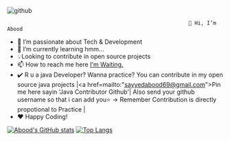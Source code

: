 ![github](https://img.shields.io/badge/GitHub-000000?style=for-the-badge&logo=GitHub&logoColor=white)

                                                               👋 Hi, I’m Abood
                                                               
- 👀 I’m passionate about Tech & Development
- 🌱 I’m currently learning hmm...
- 💡Looking to contribute in open source projects
- 📫 How to reach me here <a href="https://linktr.ee/Abood2284">I'm Waiting.</a>
- ✔️ R u a java Developer? Wanna practice? You can contribute in my open source java projects |<a href=mailto:"sayyedabood69@gmail.com">Pin me here sayin 'Java Contributor Github'</a>| Also send your github username so that i can add you⭐ -> Remember Contribution is directly propotional to Practice |
- ❤️ Happy Coding!


[![Abood's GitHub stats](https://github-readme-stats.vercel.app/api?username=Abood2284)](https://github.com/Abood2284/github-readme-stats)
[![Top Langs](https://github-readme-stats.vercel.app/api/top-langs/?username=Abood2284)](https://github.com/Abood2284/github-readme-stats)
<!---
Abood2284/Abood2284 is a ✨ special ✨ repository because its `README.md` (this file) appears on your GitHub profile.
You can click the Preview link to take a look at your changes.
--->

